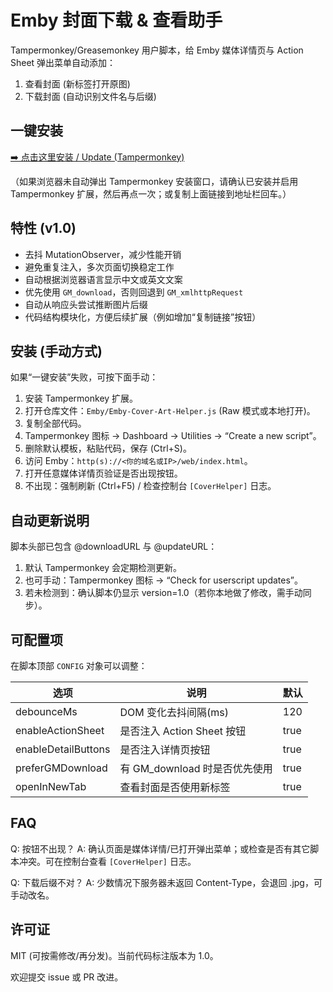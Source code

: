 # Emby 封面下载 & 查看助手

Tampermonkey/Greasemonkey 用户脚本，给 Emby 媒体详情页与 Action Sheet 弹出菜单自动添加：

1. 查看封面 (新标签打开原图)
2. 下载封面 (自动识别文件名与后缀)

## 一键安装

[➡️ 点击这里安装 / Update (Tampermonkey)](https://raw.githubusercontent.com/kumu-ze/Emby-Cover-Art-Helper/main/Emby/Emby-Cover-Art-Helper.js)

（如果浏览器未自动弹出 Tampermonkey 安装窗口，请确认已安装并启用 Tampermonkey 扩展，然后再点一次；或复制上面链接到地址栏回车。）

## 特性 (v1.0)

- 去抖 MutationObserver，减少性能开销
- 避免重复注入，多次页面切换稳定工作
- 自动根据浏览器语言显示中文或英文文案
- 优先使用 `GM_download`，否则回退到 `GM_xmlhttpRequest`
- 自动从响应头尝试推断图片后缀
- 代码结构模块化，方便后续扩展（例如增加“复制链接”按钮）

## 安装 (手动方式)

如果“一键安装”失败，可按下面手动：

1. 安装 Tampermonkey 扩展。
2. 打开仓库文件：`Emby/Emby-Cover-Art-Helper.js` (Raw 模式或本地打开)。
3. 复制全部代码。
4. Tampermonkey 图标 -> Dashboard -> Utilities -> “Create a new script”。
5. 删除默认模板，粘贴代码，保存 (Ctrl+S)。
6. 访问 Emby：`http(s)://<你的域名或IP>/web/index.html`。
7. 打开任意媒体详情页验证是否出现按钮。
8. 不出现：强制刷新 (Ctrl+F5) / 检查控制台 `[CoverHelper]` 日志。

## 自动更新说明

脚本头部已包含 @downloadURL 与 @updateURL：
1. 默认 Tampermonkey 会定期检测更新。
2. 也可手动：Tampermonkey 图标 -> “Check for userscript updates”。
3. 若未检测到：确认脚本仍显示 version=1.0（若你本地做了修改，需手动同步）。

## 可配置项
在脚本顶部 `CONFIG` 对象可以调整：

| 选项 | 说明 | 默认 |
| ---- | ---- | ---- |
| debounceMs | DOM 变化去抖间隔(ms) | 120 |
| enableActionSheet | 是否注入 Action Sheet 按钮 | true |
| enableDetailButtons | 是否注入详情页按钮 | true |
| preferGMDownload | 有 GM_download 时是否优先使用 | true |
| openInNewTab | 查看封面是否使用新标签 | true |

## FAQ

Q: 按钮不出现？
A: 确认页面是媒体详情/已打开弹出菜单；或检查是否有其它脚本冲突。可在控制台查看 `[CoverHelper]` 日志。

Q: 下载后缀不对？
A: 少数情况下服务器未返回 Content-Type，会退回 .jpg，可手动改名。

## 许可证
MIT (可按需修改/再分发)。当前代码标注版本为 1.0。

欢迎提交 issue 或 PR 改进。
